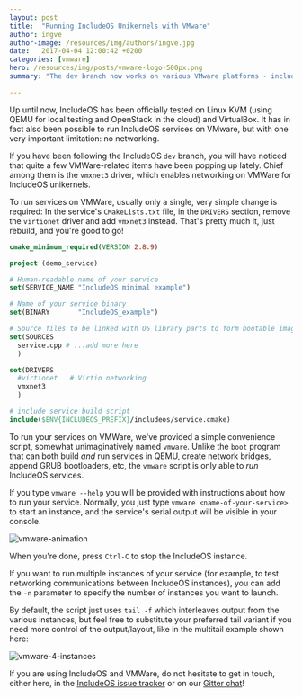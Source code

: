 ```yaml
---
layout: post
title:  "Running IncludeOS Unikernels with VMware"
author: ingve
author-image: /resources/img/authors/ingve.jpg
date:   2017-04-04 12:00:42 +0200
categories: [vmware]
hero: /resources/img/posts/vmware-logo-500px.png
summary: "The dev branch now works on various VMware platforms - including networking."

---
```

Up until now, IncludeOS has been officially tested on Linux KVM (using QEMU for local testing and OpenStack in the cloud) and VirtualBox. It has in fact also been possible to run IncludeOS services on VMware, but with one very important limitation: no networking.

If you have been following the IncludeOS `dev` branch, you will have noticed that quite a few VMWare-related items have been popping up lately. Chief among them is the `vmxnet3` driver, which enables networking on VMWare for IncludeOS unikernels.

To run services on VMWare, usually only a single, very simple change is required: In the service's `CMakeLists.txt` file, in the `DRIVERS` section, remove the `virtionet` driver and add `vmxnet3` instead. That's pretty much it, just rebuild, and you're good to go!

```cmake
cmake_minimum_required(VERSION 2.8.9)

project (demo_service)

# Human-readable name of your service
set(SERVICE_NAME "IncludeOS minimal example")

# Name of your service binary
set(BINARY       "IncludeOS_example")

# Source files to be linked with OS library parts to form bootable image
set(SOURCES
  service.cpp # ...add more here
  )

set(DRIVERS
  #virtionet   # Virtio networking
  vmxnet3
  )

# include service build script
include($ENV{INCLUDEOS_PREFIX}/includeos/service.cmake)
```

To run your services on VMWare, we've provided a simple convenience script, somewhat unimaginatively named `vmware`. Unlike the `boot` program that can both build *and* run services in QEMU, create network bridges, append GRUB bootloaders, etc, the `vmware` script is only able to *run* IncludeOS services.

If you type `vmware --help` you will be provided with instructions about how to run your service. Normally, you just type `vmware <name-of-your-service>` to start an instance, and the service's serial output will be visible in your console.

![vmware-animation]({{site-url}}/resources/img/posts/vmware.gif)

When you're done, press `Ctrl-C` to stop the IncludeOS instance.

If you want to run multiple instances of your service (for example, to test networking communications between IncludeOS instances), you can add the `-n` parameter to specify the number of instances you want to launch.

By default, the script just uses `tail -f` which interleaves output from the various instances, but feel free to substitute your preferred tail variant if you need more control of the output/layout, like in the multitail example shown here:

![vmware-4-instances]({{site-url}}/resources/img/posts/vmware.png)

If you are using IncludeOS and VMWare, do not hesitate to get in touch, either here, in the [IncludeOS issue tracker](https://github.com/hioa-cs/IncludeOS/issues) or on our [Gitter chat](https://gitter.im/hioa-cs/IncludeOS)!
